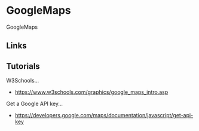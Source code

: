 # GoogleMaps
GoogleMaps

## Links

## Tutorials

W3Schools...  
- https://www.w3schools.com/graphics/google_maps_intro.asp   

Get a Google API key...  
- https://developers.google.com/maps/documentation/javascript/get-api-key  

